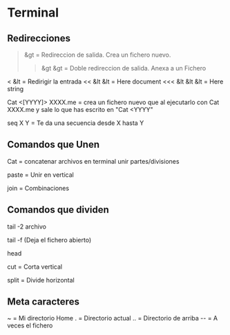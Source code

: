 # Terminal

## Redirecciones

> &gt = Redireccion de salida. Crea un fichero nuevo.
>> &gt &gt = Doble redireccion de salida. Anexa a un Fichero

< &lt = Redirigir la entrada
<< &lt &lt = Here document
<<< &lt &lt &lt = Here string

Cat <[YYYY]> XXXX.me = crea un fichero nuevo que al ejecutarlo con Cat XXXX.me y sale lo que has escrito en "Cat <YYYY"

seq X Y = Te da una secuencia desde X hasta Y



## Comandos que Unen

Cat = concatenar archivos en terminal
		unir partes/divisiones

paste = Unir en vertical

join = Combinaciones




## Comandos que dividen

tail -2 archivo

tail -f (Deja el fichero abierto)

head

cut = Corta vertical

split = Divide horizontal




## Meta caracteres

~ = Mi directorio Home
. = Directorio actual
.. = Directorio de arriba
-- = A veces el fichero 